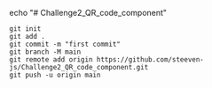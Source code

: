 echo "# Challenge2_QR_code_component"  

```
git init
git add .
git commit -m "first commit"
git branch -M main
git remote add origin https://github.com/steeven-js/Challenge2_QR_code_component.git
git push -u origin main
```
